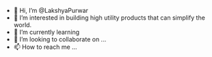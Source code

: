 - 👋 Hi, I’m @LakshyaPurwar
- 👀 I’m interested in building high utility products that can simplify the world.
- 🌱 I’m currently learning
- 💞️ I’m looking to collaborate on ...
- 📫 How to reach me ...
